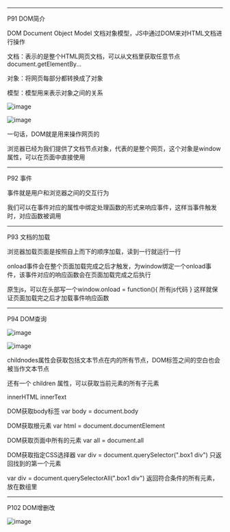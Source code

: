 -------
P91 DOM简介

DOM Document Object Model 文档对象模型，JS中通过DOM来对HTML文档进行操作

文档：表示的是整个HTML网页文档，可以从文档里获取任意节点 document.getElementBy...

对象：将网页每部分都转换成了对象

模型：模型用来表示对象之间的关系

![image](https://user-images.githubusercontent.com/55564937/128654863-b44f249e-32ff-4903-ac9a-0bde6bd5d239.png)

![image](https://user-images.githubusercontent.com/55564937/128654990-a281cfc9-5c0d-4bf7-9829-4e1fdbf06af9.png)

一句话，DOM就是用来操作网页的

浏览器已经为我们提供了文档节点对象，代表的是整个网页，这个对象是window属性，可以在页面中直接使用

-------
P92 事件

事件就是用户和浏览器之间的交互行为

我们可以在事件对应的属性中绑定处理函数的形式来响应事件，这样当事件触发时，对应函数被调用

-------
P93 文档的加载

浏览器加载页面是按照自上而下的顺序加载，读到一行就运行一行

onload事件会在整个页面加载完成之后才触发，为window绑定一个onload事件，该事件对应的响应函数会在页面加载完成之后执行

原生js，可以在头部写一个window.onload = function(){ 所有js代码 } 这样就保证页面加载完之后才加载事件响应函数

-------
P94 DOM查询

![image](https://user-images.githubusercontent.com/55564937/128669459-355158df-de5e-49ad-841a-3a343f745831.png)

![image](https://user-images.githubusercontent.com/55564937/128670891-63948f6c-0810-4ed2-adcb-cd0d0e1ca6b4.png)

childnodes属性会获取包括文本节点在内的所有节点，DOM标签之间的空白也会被当作文本节点

还有一个 children 属性，可以获取当前元素的所有子元素

innerHTML  innerText

DOM获取body标签 var body = document.body

DOM获取根元素 var html = document.documentElement

DOM获取页面中所有的元素 var all = document.all

DOM获取指定CSS选择器 var div = document.querySelector(".box1 div") 只返回找到的第一个元素

var div = document.querySelectorAll(".box1 div") 返回符合条件的所有元素，放在数组里

-------
P102 DOM增删改

![image](https://user-images.githubusercontent.com/55564937/128678017-316105f7-0fca-4ad4-ad08-30893b6740c8.png)
































